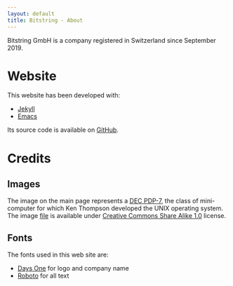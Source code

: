 ```yaml
---
layout: default
title: Bitstring - About
---
```

Bitstring GmbH is a company registered in Switzerland since September
2019.

# Website
This website has been developed with:
- [Jekyll](https://jekyllrb.com)
- [Emacs](https://www.gnu.org/software/emacs/)

Its source code is available on [GitHub](https://github.com/bitstring-ch/bitstring-ch.github.io).

# Credits
## Images
The image on the main page represents a [DEC PDP-7](https://en.wikipedia.org/wiki/PDP-7), the class of mini-computer for which Ken Thompson
developed the UNIX operating system.
The image [file](https://commons.wikimedia.org/wiki/File:Pdp7-oslo-2005.jpeg) is available under [Creative Commons Share Alike 1.0](https://creativecommons.org/licenses/sa/1.0/) license.

## Fonts
The fonts used in this web site are:
- [Days One](https://fonts.google.com/specimen/Days+One) for logo and
  company name
- [Roboto](https://fonts.google.com/specimen/Roboto) for all text